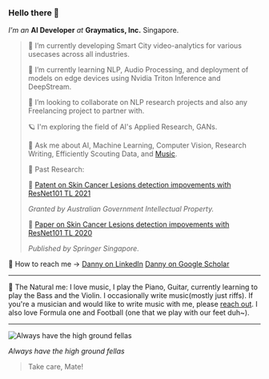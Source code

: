 ### Hello there 👾

_I'm an_ **AI Developer** _at_ **Graymatics, Inc.** Singapore.

> 🔭 I’m currently developing Smart City video-analytics for various usecases across all industries.
>
> 🦧 I’m currently learning NLP, Audio Processing, and deployment of models on edge devices using Nvidia Triton Inference and DeepStream.
>
> 🫵 I’m looking to collaborate on NLP research projects and also any Freelancing project to partner with.
>
> 🪐 I'm exploring the field of AI's Applied Research, GANs.
>
> 💬 Ask me about AI, Machine Learning, Computer Vision, Research Writing, Efficiently Scouting Data, and [Music](https://www.ultimate-guitar.com/u/dannydevarapalli).
>
> 🌋 Past Research:
> 
> 🌱 [Patent on Skin Cancer Lesions detection impovements with ResNet101 TL 2021](https://www.linkedin.com/in/dannydevarapalli/overlay/1635482721080/single-media-viewer?type=LINK&profileId=ACoAACUJMdkBfFvh6zH0suCeaZwc2rn0oxsckUc&lipi=urn%3Ali%3Apage%3Ad_flagship3_profile_view_base%3B1PIDm3dzRUSSws%2BPKTYVyQ%3D%3D)
>
>_Granted by Australian Government Intellectual Property._
>
>🌱 [Paper on Skin Cancer Lesions detection impovements with ResNet101 TL 2020](https://www.linkedin.com/in/dannydevarapalli/overlay/1635458221345/single-media-viewer?type=LINK&profileId=ACoAACUJMdkBfFvh6zH0suCeaZwc2rn0oxsckUc&lipi=urn%3Ali%3Apage%3Ad_flagship3_profile_view_base%3B1PIDm3dzRUSSws%2BPKTYVyQ%3D%3D)
> 
> _Published by Springer Singapore._

🚀 How to reach me -> [Danny on LinkedIn](https://www.linkedin.com/in/dannydevarapalli/) [Danny on Google Scholar](https://scholar.google.com/citations?user=xRCS-MUAAAAJ&hl=en)

-----------------------------------------------------------------------------------------------------------------------------------------------------------

🦕 The Natural me: I love music, I play the Piano, Guitar, currently learning to play the Bass and the Violin. I occasionally write music(mostly just riffs). If you're a musician and would like to write music with me, please [reach out](https://www.bandlab.com/dannydanny19). I also love Formula one and Football (one that we play with our feet duh~).

-----------------------------------------------------------------------------------------------------------------------------------------------------------

![Always have the high ground fellas](https://user-images.githubusercontent.com/35692711/199351595-2e8b74ab-b7ec-4ac3-8e75-c7725dc83fbc.png)

_Always have the high ground fellas_

> Take care, Mate!
